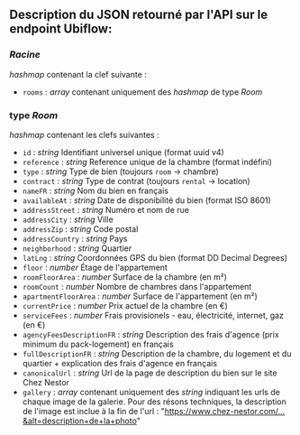 ## Description du JSON retourné par l'API sur le endpoint Ubiflow:

### *Racine*
*hashmap* contenant la clef suivante :

- `rooms` :
		*array* contenant uniquement des *hashmap* de type *Room*

### type *Room*
*hashmap* contenant les clefs suivantes :

- `id` :
		*string* Identifiant universel unique (format uuid v4)
- `reference` :
		*string* Reference unique de la chambre (format indéfini)
- `type` :
		*string* Type de bien (toujours `room` → chambre)
- `contract` :
		*string* Type de contrat (toujours `rental` → location)
- `nameFR` :
		*string* Nom du bien en français
- `availableAt` :
		*string* Date de disponibilité du bien (format ISO 8601)
- `addressStreet` :
		*string* Numéro et nom de rue
- `addressCity` :
		*string* Ville
- `addressZip` :
		*string* Code postal
- `addressCountry` :
		*string* Pays
- `neighborhood` :
		*string* Quartier
- `latLng` :
		*string* Coordonnées GPS du bien (format DD Decimal Degrees)
- `floor` :
		*number* Étage de l'appartement
- `roomFloorArea` :
		*number* Surface de la chambre (en m²)
- `roomCount` :
		*number* Nombre de chambres dans l'appartement
- `apartmentFloorArea` :
		*number* Surface de l'appartement (en m²)
- `currentPrice` :
		*number* Prix actuel de la chambre (en €)
- `serviceFees` :
		*number* Frais provisionels - eau, électricité, internet, gaz (en €)
- `agencyFeesDescriptionFR` :
		*string* Description des frais d'agence (prix minimum du pack-logement) en français
- `fullDescriptionFR` :
		*string* Description de la chambre, du logement et du quartier + explication des frais d'agence en français
- `canonicalUrl` :
		*string* Url de la page de description du bien sur le site Chez Nestor
- `gallery` :
		*array* contenant uniquement des *string* indiquant les urls de chaque image de la galerie. Pour des résons techniques, la description de l'image est inclue à la fin de l'url : "https://www.chez-nestor.com/…&alt=description+de+la+photo"

